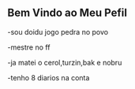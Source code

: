 ## Bem Vindo ao Meu Pefil
-sou doidu jogo pedra no povo 



-mestre no ff



-ja matei o cerol,turzin,bak e nobru



-tenho 8 diarios na conta 

